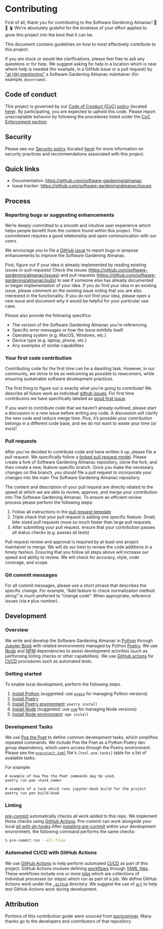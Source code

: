 # Contributing

First of all, thank you for contributing to the Software Gardening Almanac! 🎉 💯 🪴
We're absolutely grateful for the kindness of your effort applied to grow this project into the best that it can be.

This document contains guidelines on how to most effectively contribute to this project.

If you are stuck or would like clarifications, please feel free to ask any questions or for help.
We suggest asking for help in a location which is near where help is needed (for example, in a GitHub issue or a pull request) by ["at (@) mentioning"](https://github.blog/2011-03-23-mention-somebody-they-re-notified/) a Software Gardening Almanac maintainer (for example, `@username`).

## Code of conduct

This project is governed by our [Code of Conduct (CoC) policy](https://github.com/software-gardening/almanac?tab=coc-ov-file) (located [here](https://github.com/software-gardening/.github/blob/main/CODE_OF_CONDUCT.md)).
By participating, you are expected to uphold this code.
Please report unacceptable behavior by following the procedures listed under the [CoC Enforcement section](https://github.com/software-gardening/almanac?tab=coc-ov-file#enforcement).

## Security

Please see our [Security policy](https://github.com/software-gardening/almanac?tab=security-ov-file) (located [here](https://github.com/software-gardening/.github/blob/main/SECURITY.md)) for more information on security practices and recommendations associated with this project.

## Quick links

- Documentation: <https://github.com/software-gardening/almanac>
- Issue tracker: <https://github.com/software-gardening/almanac/issues>

## Process

### Reporting bugs or suggesting enhancements

We’re deeply committed to a smooth and intuitive user experience which helps people benefit from the content found within this project.
This commitment requires a good relationship and open communication with our users.

We encourage you to file a [GitHub issue](https://docs.github.com/en/issues/tracking-your-work-with-issues/creating-an-issue) to report bugs or propose enhancements to improve the Software Gardening Almanac.

First, figure out if your idea is already implemented by reading existing issues or pull requests!
Check the issues (<https://github.com/software-gardening/almanac/issues>) and pull requests (<https://github.com/software-gardening/almanac/pulls>)  to see if someone else has already documented or began implementation of your idea.
If you do find your idea in an existing issue, please comment on the existing issue noting that you are also interested in the functionality.
If you do not find your idea, please open a new issue and document why it would be helpful for your particular use case.

Please also provide the following specifics:

- The version of the Software Gardening Almanac you're referencing.
- Specific error messages or how the issue exhibits itself.
- Operating system (e.g. MacOS, Windows, etc.)
- Device type (e.g. laptop, phone, etc.)
- Any examples of similar capabilities

### Your first code contribution

Contributing code for the first time can be a daunting task.
However, in our community, we strive to be as welcoming as possible to newcomers, while ensuring sustainable software development practices.

The first thing to figure out is exactly what you’re going to contribute!
We describe all future work as individual [github issues](https://github.com/software-gardening/almanac/issues).
For first time contributors we have specifically labeled as [good first issue](https://github.com/software-gardening/almanac/issues?q=is%3Aissue+is%3Aopen+label%3A%22good+first+issue%22).

If you want to contribute code that we haven’t already outlined, please start a discussion in a new issue before writing any code.
A discussion will clarify the new code and reduce merge time.
Plus, it’s possible your contribution belongs in a different code base, and we do not want to waste your time (or ours)!

### Pull requests

After you’ve decided to contribute code and have written it up, please file a pull request.
We specifically follow a [forked pull request model](https://docs.github.com/en/github/collaborating-with-issues-and-pull-requests/creating-a-pull-request-from-a-fork).
Please create a fork of Software Gardening Almanac repository, clone the fork, and then create a new, feature-specific branch.
Once you make the necessary changes on this branch, you should file a pull request to incorporate your changes into the main The Software Gardening Almanac repository.

The content and description of your pull request are directly related to the speed at which we are able to review, approve, and merge your contribution into The Software Gardening Almanac.
To ensure an efficient review process please perform the following steps:

1. Follow all instructions in the [pull request template](https://github.com/software-gardening/almanac/blob/main/.github/PULL_REQUEST_TEMPLATE.md)
1. Triple check that your pull request is adding _one_ specific feature. Small, bite-sized pull requests move so much faster than large pull requests.
1. After submitting your pull request, ensure that your contribution passes all status checks (e.g. passes all tests)

Pull request review and approval is required by at least one project maintainer to merge.
We will do our best to review the code additions in a timely fashion.
Ensuring that you follow all steps above will increase our speed and ability to review.
We will check for accuracy, style, code coverage, and scope.

### Git commit messages

For all commit messages, please use a short phrase that describes the specific change.
For example, “Add feature to check normalization method string” is much preferred to “change code”.
When appropriate, reference issues (via `#` plus number) .

## Development

### Overview

We write and develop the Software Gardening Almanac in [Python](https://www.python.org/) through [Jupyter Book](https://jupyterbook.org/) with related environments managed by Python [Poetry](https://python-poetry.org/).
We use [Node](https://nodejs.org) and [NPM](https://www.npmjs.com/) dependencies to assist development activities (such as performing linting checks or other capabilities).
We use [GitHub actions](https://docs.github.com/en/actions) for [CI/CD](https://en.wikipedia.org/wiki/CI/CD) procedures such as automated tests.

### Getting started

To enable local development, perform the following steps.

1. [Install Python](https://www.python.org/downloads/) (suggested: use [`pyenv`](https://github.com/pyenv/pyenv) for managing Python versions)
1. [Install Poetry](https://python-poetry.org/docs/#installation)
1. [Install Poetry environment](https://python-poetry.org/docs/basic-usage/#installing-dependencies): `poetry install`
1. [Install Node](https://nodejs.org/en/download) (suggested: use [`nvm`](https://github.com/nvm-sh/nvm) for managing Node versions)
1. [Install Node environment](https://docs.npmjs.com/cli/v9/commands/npm-install): `npm install`

### Development Tasks

We use [Poe the Poet](https://poethepoet.natn.io/) to define common development tasks, which simplifies repeated  commands.
We include Poe the Poet as a Python Poetry dev group dependency, which users access through the Poetry environment.
Please see the [`pyproject.toml`](pyproject.toml) file's `[tool.poe.tasks]` table for a list of available tasks.

For example:

```shell
# example of how Poe the Poet commands may be used.
poetry run poe <task_name>

# example of a task which runs jupyter-book build for the project
poetry run poe build-book
```

### Linting

[pre-commit](https://pre-commit.com/) automatically checks all work added to this repo.
We implement these checks using [GitHub Actions](https://docs.github.com/en/actions).
Pre-commit can work alongside your local [git with git-hooks](https://pre-commit.com/index.html#3-install-the-git-hook-scripts)
After [installing pre-commit](https://pre-commit.com/#installation) within your development environment, the following command performs the same checks:

```sh
% pre-commit run --all-files
```

### Automated CI/CD with GitHub Actions

We use [GitHub Actions](https://docs.github.com/en/actions) to help perform automated [CI/CD](https://en.wikipedia.org/wiki/CI/CD) as part of this project.
GitHub Actions involves defining [workflows](https://docs.github.com/en/actions/using-workflows) through [YAML files](https://en.wikipedia.org/wiki/YAML).
These workflows include one or more [jobs](https://docs.github.com/en/actions/using-jobs) which are collections of individual processes (or steps) which run as part of a job.
We define GitHub Actions work under the [`.github`](.github) directory.
We suggest the use of [`act`](https://github.com/nektos/act) to help test GitHub Actions work during development.

## Attribution

Portions of this contribution guide were sourced from [pyctyominer](https://github.com/cytomining/pycytominer/blob/master/CONTRIBUTING.md).
Many thanks go to the developers and contributors of that repository.

